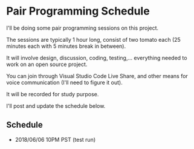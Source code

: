 # Pair Programming Schedule

I'll be doing some pair programming sessions on this project.

The sessions are typically 1 hour long, consist of two tomato each (25 minutes each with 5 minutes break in between).

It will involve design, discussion, coding, testing,... everything needed to work on an open source project.

You can join through Visual Studio Code Live Share, and other means for voice communication (I'll need to figure it out).

It will be recorded for study purpose.

I'll post and update the schedule below.

## Schedule

- 2018/06/06 10PM PST (test run)

